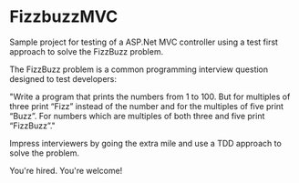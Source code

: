 # FizzbuzzMVC
Sample project for testing of a ASP.Net MVC controller using a test first approach to solve the FizzBuzz problem.

The FizzBuzz problem is a common programming interview question designed to test developers:

"Write a program that prints the numbers from 1 to 100. 
But for multiples of three print “Fizz” instead of the number and for the multiples of five print “Buzz”. 
For numbers which are multiples of both three and five print “FizzBuzz”."

Impress interviewers by going the extra mile and use a TDD approach to solve the problem. 

You're hired.
You're welcome!

